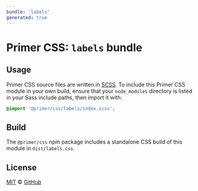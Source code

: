```yaml
---
bundle: 'labels'
generated: true
---
```


# Primer CSS: `labels` bundle

## Usage

Primer CSS source files are written in [SCSS]. To include this Primer CSS module in your own build, ensure that your `node_modules` directory is listed in your Sass include paths, then import it with:

```scss
@import '@primer/css/labels/index.scss';
```

## Build

The `@primer/css` npm package includes a standalone CSS build of this module in `dist/labels.css`.

## License

[MIT](https://github.com/primer/css/blob/main/LICENSE) &copy; [GitHub](https://github.com/)

[scss]: https://sass-lang.com/documentation/syntax#scss
